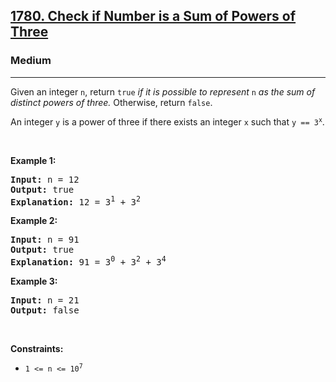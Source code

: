 <h2><a href="https://leetcode.com/problems/check-if-number-is-a-sum-of-powers-of-three/">1780. Check if Number is a Sum of Powers of Three</a></h2><h3>Medium</h3><hr><div style="user-select: auto;"><p style="user-select: auto;">Given an integer <code style="user-select: auto;">n</code>, return <code style="user-select: auto;">true</code> <em style="user-select: auto;">if it is possible to represent </em><code style="user-select: auto;">n</code><em style="user-select: auto;"> as the sum of distinct powers of three.</em> Otherwise, return <code style="user-select: auto;">false</code>.</p>

<p style="user-select: auto;">An integer <code style="user-select: auto;">y</code> is a power of three if there exists an integer <code style="user-select: auto;">x</code> such that <code style="user-select: auto;">y == 3<sup style="user-select: auto;">x</sup></code>.</p>

<p style="user-select: auto;">&nbsp;</p>
<p style="user-select: auto;"><strong style="user-select: auto;">Example 1:</strong></p>

<pre style="user-select: auto;"><strong style="user-select: auto;">Input:</strong> n = 12
<strong style="user-select: auto;">Output:</strong> true
<strong style="user-select: auto;">Explanation:</strong> 12 = 3<sup style="user-select: auto;">1</sup> + 3<sup style="user-select: auto;">2</sup>
</pre>

<p style="user-select: auto;"><strong style="user-select: auto;">Example 2:</strong></p>

<pre style="user-select: auto;"><strong style="user-select: auto;">Input:</strong> n = 91
<strong style="user-select: auto;">Output:</strong> true
<strong style="user-select: auto;">Explanation:</strong> 91 = 3<sup style="user-select: auto;">0</sup> + 3<sup style="user-select: auto;">2</sup> + 3<sup style="user-select: auto;">4</sup>
</pre>

<p style="user-select: auto;"><strong style="user-select: auto;">Example 3:</strong></p>

<pre style="user-select: auto;"><strong style="user-select: auto;">Input:</strong> n = 21
<strong style="user-select: auto;">Output:</strong> false
</pre>

<p style="user-select: auto;">&nbsp;</p>
<p style="user-select: auto;"><strong style="user-select: auto;">Constraints:</strong></p>

<ul style="user-select: auto;">
	<li style="user-select: auto;"><code style="user-select: auto;">1 &lt;= n &lt;= 10<sup style="user-select: auto;">7</sup></code></li>
</ul>
</div>